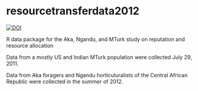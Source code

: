 # resourcetransferdata2012

[![DOI](https://zenodo.org/badge/519873287.svg)](https://zenodo.org/badge/latestdoi/519873287)

R data package for the Aka, Ngandu, and MTurk study on reputation and resource allocation

Data from a mostly US and Indian MTurk population were collected July 29, 2011.

Data from Aka foragers and Ngandu horticuluralists of the Central African Republic were collected in the summer of 2012.
